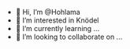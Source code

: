 - 👋 Hi, I’m @Hohlama
- 👀 I’m interested in Knödel
- 🌱 I’m currently learning ...
- 💞️ I’m looking to collaborate on ...

<!---
Hohlama/Hohlama is a ✨ special ✨ repository because its `README.md` (this file) appears on your GitHub profile.
You can click the Preview link to take a look at your changes.
--->
